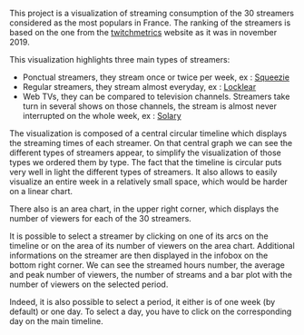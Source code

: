 This project is a visualization of streaming consumption of the 30 streamers considered as the most populars in France. 
The ranking of the streamers is based on the one from the [twitchmetrics](https://www.twitchmetrics.net/channels/popularity?lang=fr&page=0) website as it was in november 2019.

This visualization highlights three main types of streamers:
* Ponctual streamers, they stream once or twice per week, ex : [Squeezie](https://www.twitch.tv/squeezielive/)
* Regular streamers, they stream almost everyday, ex : [Locklear](https://www.twitch.tv/locklear/) 
* Web TVs, they can be compared to television channels.
Streamers take turn in several shows on those channels, the stream is almost never interrupted on the whole week, ex : [Solary](https://www.twitch.tv/solary/)

The visualization is composed of a central circular timeline which displays the streaming times of each streamer. 
On that central graph we can see the different types of streamers appear, to simplify the visualization of those types we ordered them by type. 
The fact that the timeline is circular puts very well in light the different types of streamers. 
It also allows to easily visualize an entire week in a relatively small space, which would be harder on a linear chart.

There also is an area chart, in the upper right corner, which displays the number of viewers for each of the 30 streamers.

It is possible to select a streamer by clicking on one of its arcs on the timeline or on the area of its number of viewers on the area chart. 
Additional informations on the streamer are then displayed in the infobox on the bottom right corner. 
We can see the streamed hours number, the average and peak number of viewers, the number of streams and a bar plot with the number of viewers on the selected period.

Indeed, it is also possible to select a period, it either is of one week (by default) or one day. 
To select a day, you have to click on the corresponding day on the main timeline.

